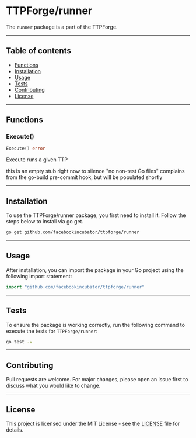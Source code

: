 # TTPForge/runner

The `runner` package is a part of the TTPForge.

---

## Table of contents

- [Functions](#functions)
- [Installation](#installation)
- [Usage](#usage)
- [Tests](#tests)
- [Contributing](#contributing)
- [License](#license)

---

## Functions

### Execute()

```go
Execute() error
```

Execute runs a given TTP

this is an empty stub right now to silence "no non-test Go files" complains
from the go-build pre-commit hook, but will be populated shortly

---

## Installation

To use the TTPForge/runner package, you first need to install it.
Follow the steps below to install via go get.

```bash
go get github.com/facebookincubator/ttpforge/runner
```

---

## Usage

After installation, you can import the package in your Go project
using the following import statement:

```go
import "github.com/facebookincubator/ttpforge/runner"
```

---

## Tests

To ensure the package is working correctly, run the following
command to execute the tests for `TTPForge/runner`:

```bash
go test -v
```

---

## Contributing

Pull requests are welcome. For major changes,
please open an issue first to discuss what
you would like to change.

---

## License

This project is licensed under the MIT
License - see the [LICENSE](../LICENSE)
file for details.
